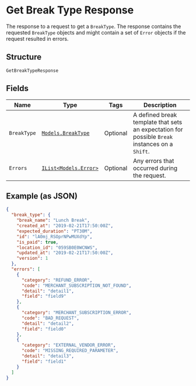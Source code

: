 
# Get Break Type Response

The response to a request to get a `BreakType`. The response contains
the requested `BreakType` objects and might contain a set of `Error` objects if
the request resulted in errors.

## Structure

`GetBreakTypeResponse`

## Fields

| Name | Type | Tags | Description |
|  --- | --- | --- | --- |
| `BreakType` | [`Models.BreakType`](../../doc/models/break-type.md) | Optional | A defined break template that sets an expectation for possible `Break`<br>instances on a `Shift`. |
| `Errors` | [`IList<Models.Error>`](../../doc/models/error.md) | Optional | Any errors that occurred during the request. |

## Example (as JSON)

```json
{
  "break_type": {
    "break_name": "Lunch Break",
    "created_at": "2019-02-21T17:50:00Z",
    "expected_duration": "PT30M",
    "id": "lA0mj_RSOprNPwMUXdYp",
    "is_paid": true,
    "location_id": "059SB0E0WCNWS",
    "updated_at": "2019-02-21T17:50:00Z",
    "version": 1
  },
  "errors": [
    {
      "category": "REFUND_ERROR",
      "code": "MERCHANT_SUBSCRIPTION_NOT_FOUND",
      "detail": "detail1",
      "field": "field9"
    },
    {
      "category": "MERCHANT_SUBSCRIPTION_ERROR",
      "code": "BAD_REQUEST",
      "detail": "detail2",
      "field": "field0"
    },
    {
      "category": "EXTERNAL_VENDOR_ERROR",
      "code": "MISSING_REQUIRED_PARAMETER",
      "detail": "detail3",
      "field": "field1"
    }
  ]
}
```


